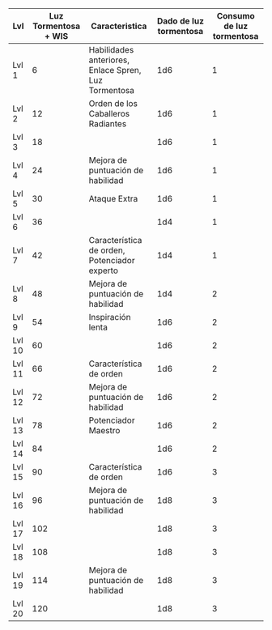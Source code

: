 
| Lvl    | Luz Tormentosa + WIS | Caracteristica                                       | Dado de luz tormentosa | Consumo de luz tormentosa |
| ------ | -------------------- | ---------------------------------------------------- | ---------------------- | ------------------------- |
| Lvl 1  | 6                    | Habilidades anteriores, Enlace Spren, Luz Tormentosa | 1d6                    | 1                         |
| Lvl 2  | 12                   | Orden de los Caballeros Radiantes                    | 1d6                    | 1                         |
| Lvl 3  | 18                   |                                                      | 1d6                    | 1                         |
| Lvl 4  | 24                   | Mejora de puntuación de habilidad                    | 1d6                    | 1                         |
| Lvl 5  | 30                   | Ataque Extra                                         | 1d6                    | 1                         |
| Lvl 6  | 36                   |                                                      | 1d4                    | 1                         |
| Lvl 7  | 42                   | Característica de orden, Potenciador experto         | 1d4                    | 1                         |
| Lvl 8  | 48                   | Mejora de puntuación de habilidad                    | 1d4                    | 2                         |
| Lvl 9  | 54                   | Inspiración lenta                                    | 1d6                    | 2                         |
| Lvl 10 | 60                   |                                                      | 1d6                    | 2                         |
| Lvl 11 | 66                   | Característica de orden                              | 1d6                    | 2                         |
| Lvl 12 | 72                   | Mejora de puntuación de habilidad                    | 1d6                    | 2                         |
| Lvl 13 | 78                   | Potenciador Maestro                                  | 1d6                    | 2                         |
| Lvl 14 | 84                   |                                                      | 1d6                    | 2                         |
| Lvl 15 | 90                   | Característica de orden                              | 1d6                    | 3                         |
| Lvl 16 | 96                   | Mejora de puntuación de habilidad                    | 1d8                    | 3                         |
| Lvl 17 | 102                  |                                                      | 1d8                    | 3                         |
| Lvl 18 | 108                  |                                                      | 1d8                    | 3                         |
| Lvl 19 | 114                  | Mejora de puntuación de habilidad                    | 1d8                    | 3                         |
| Lvl 20 | 120                  |                                                      | 1d8                    | 3                         |

